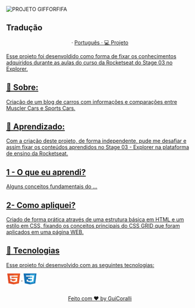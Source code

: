
![PROJETO GIFFORFIFA]()

 ## Tradução 
 <p align="center">
   ·
  <a href=""> Português
  ·
  <a href="> English
  </a>

##

## 💻 Projeto

Esse projeto foi desenvoldido como forma de fixar os conhecimentos
adquiridos durante as aulas do curso da Rocketseat do Stage 03 no Explorer.

## 📜 Sobre:

Criação de um blog de carros com informações e comparações entre Muscler Cars e Sports Cars.

## 🧠 Aprendizado:

Com a criação deste projeto, de forma independente, pude me desafiar e assim fixar os conteúdos aprendidos no Stage 03 - Explorer na plataforma de ensino da Rocketseat.

## 1 - O que eu aprendi?

Alguns conceitos fundamentais do ...

## 2- Como apliquei?

Criado de forma prática através de uma estrutura básica em HTML e um estilo em CSS, fixando os conceitos principais do CSS GRID que foram aplicados em uma página WEB. 


## 🚀 Tecnologias
Esse projeto foi desenvolvido com as seguintes tecnologias:

 <div>
 <img align="center" alt="Gui-HTML" height="30" width="40" src="https://raw.githubusercontent.com/devicons/devicon/master/icons/html5/html5-original.svg">
  <img align="center" alt="Gui-CSS" height="30" width="40" src="https://raw.githubusercontent.com/devicons/devicon/master/icons/css3/css3-original.svg">
 </div>
 
 ##
 
<footer>
 <p align="center"> Feito com ♥ by GuiCoralli 
 </p>
</footer>
